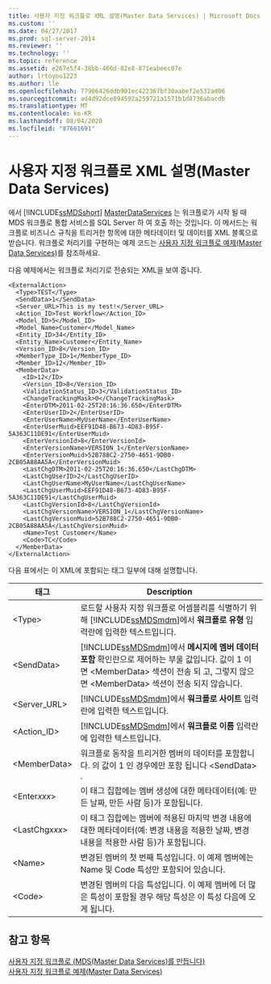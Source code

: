 ```yaml
---
title: 사용자 지정 워크플로 XML 설명(Master Data Services) | Microsoft Docs
ms.custom: ''
ms.date: 04/27/2017
ms.prod: sql-server-2014
ms.reviewer: ''
ms.technology: ''
ms.topic: reference
ms.assetid: e267e5f4-38bb-466d-82e8-871eabeec07e
author: lrtoyou1223
ms.author: lle
ms.openlocfilehash: 77906426ddb901ec422367bf30aabef2e532ad06
ms.sourcegitcommit: ad4d92dce894592a259721a1571b1d8736abacdb
ms.translationtype: MT
ms.contentlocale: ko-KR
ms.lasthandoff: 08/04/2020
ms.locfileid: "87661691"
---
```

# <a name="custom-workflow-xml-description-master-data-services"></a>사용자 지정 워크플로 XML 설명(Master Data Services)
  에서 [!INCLUDE[ssMDSshort](../../includes/ssmdsshort-md.md)] [MasterDataServices](/previous-versions/sql/sql-server-2016/hh759009(v=sql.130)) 는 워크플로가 시작 될 때 MDS 워크플로 통합 서비스를 SQL Server 하 여 호출 하는 것입니다. 이 메서드는 워크플로 비즈니스 규칙을 트리거한 항목에 대한 메타데이터 및 데이터를 XML 블록으로 받습니다. 워크플로 처리기를 구현하는 예제 코드는 [사용자 지정 워크플로 예제&#40;Master Data Services&#41;](create-a-custom-workflow-example.md)를 참조하세요.  
  
 다음 예제에서는 워크플로 처리기로 전송되는 XML을 보여 줍니다.  
  
```scr  
<ExternalAction>  
  <Type>TEST</Type>  
  <SendData>1</SendData>  
  <Server_URL>This is my test!</Server_URL>  
  <Action_ID>Test Workflow</Action_ID>  
  <Model_ID>5</Model_ID>  
  <Model_Name>Customer</Model_Name>  
  <Entity_ID>34</Entity_ID>  
  <Entity_Name>Customer</Entity_Name>  
  <Version_ID>8</Version_ID>  
  <MemberType_ID>1</MemberType_ID>  
  <Member_ID>12</Member_ID>  
  <MemberData>  
    <ID>12</ID>  
    <Version_ID>8</Version_ID>  
    <ValidationStatus_ID>3</ValidationStatus_ID>  
    <ChangeTrackingMask>0</ChangeTrackingMask>  
    <EnterDTM>2011-02-25T20:16:36.650</EnterDTM>  
    <EnterUserID>2</EnterUserID>  
    <EnterUserName>MyUserName</EnterUserName>  
    <EnterUserMuid>EEF91D48-B673-4D83-B95F-5A363C11DE91</EnterUserMuid>  
    <EnterVersionId>8</EnterVersionId>  
    <EnterVersionName>VERSION_1</EnterVersionName>  
    <EnterVersionMuid>52B788C2-2750-4651-9DB0-2CB05A88AA5A</EnterVersionMuid>  
    <LastChgDTM>2011-02-25T20:16:36.650</LastChgDTM>  
    <LastChgUserID>2</LastChgUserID>  
    <LastChgUserName>MyUserName</LastChgUserName>  
    <LastChgUserMuid>EEF91D48-B673-4D83-B95F-5A363C11DE91</LastChgUserMuid>  
    <LastChgVersionId>8</LastChgVersionId>  
    <LastChgVersionName>VERSION_1</LastChgVersionName>  
    <LastChgVersionMuid>52B788C2-2750-4651-9DB0-2CB05A88AA5A</LastChgVersionMuid>  
    <Name>Test Customer</Name>  
    <Code>TC</Code>  
  </MemberData>  
</ExternalAction>  
```  
  
 다음 표에서는 이 XML에 포함되는 태그 일부에 대해 설명합니다.  
  
|태그|Description|  
|---------|-----------------|  
|\<Type>|로드할 사용자 지정 워크플로 어셈블리를 식별하기 위해 [!INCLUDE[ssMDSmdm](../../includes/ssmdsmdm-md.md)]에서 **워크플로 유형** 입력란에 입력한 텍스트입니다.|  
|\<SendData>|[!INCLUDE[ssMDSmdm](../../includes/ssmdsmdm-md.md)]에서 **메시지에 멤버 데이터 포함** 확인란으로 제어하는 부울 값입니다. 값이 1 이면 \<MemberData> 섹션이 전송 되 고, 그렇지 않으면 \<MemberData> 섹션이 전송 되지 않습니다.|  
|<Server_URL>|[!INCLUDE[ssMDSmdm](../../includes/ssmdsmdm-md.md)]에서 **워크플로 사이트** 입력란에 입력한 텍스트입니다.|  
|<Action_ID>|[!INCLUDE[ssMDSmdm](../../includes/ssmdsmdm-md.md)]에서 **워크플로 이름** 입력란에 입력한 텍스트입니다.|  
|\<MemberData>|워크플로 동작을 트리거한 멤버의 데이터를 포함합니다. 의 값이 1 인 경우에만 포함 됩니다 \<SendData> .|  
|\<Enter*xxx*>|이 태그 집합에는 멤버 생성에 대한 메타데이터(예: 만든 날짜, 만든 사람 등)가 포함됩니다.|  
|\<LastChg*xxx*>|이 태그 집합에는 멤버에 적용된 마지막 변경 내용에 대한 메타데이터(예: 변경 내용을 적용한 날짜, 변경 내용을 적용한 사람 등)가 포함됩니다.|  
|\<Name>|변경된 멤버의 첫 번째 특성입니다. 이 예제 멤버에는 Name 및 Code 특성만 포함되어 있습니다.|  
|\<Code>|변경된 멤버의 다음 특성입니다. 이 예제 멤버에 더 많은 특성이 포함될 경우 해당 특성은 이 특성 다음에 오게 됩니다.|  
  
## <a name="see-also"></a>참고 항목  
 [사용자 지정 워크플로 &#40;MDS(Master Data Services)를 만듭니다&#41;](create-a-custom-workflow-master-data-services.md)   
 [사용자 지정 워크플로 예제&#40;Master Data Services&#41;](create-a-custom-workflow-example.md)  
  
  
